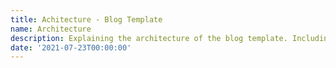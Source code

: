 ```yaml
---
title: Achitecture - Blog Template
name: Architecture
description: Explaining the architecture of the blog template. Including the tech stack used, project folder structure, and dependencies.
date: '2021-07-23T00:00:00'
---
```


<Title :title="frontmatter.name" :description="frontmatter.description" />

Think of this document as a tour guide to the files in the project. We'll go through every relevant file and explain what it does, starting with `vite.config.js`.

## vite.config.js

[Vite](https://vitejs.dev/) is our development server and production build tool. Underneath Vite uses rollup to bundle and build for production. This file is mostly used to load various plugins.

### Vue

First of them being the Vue plugin, since we're using Vue. This is simply needed for vite to be able to compile Vue.

### PWA

[Vite Plugin PWA](https://github.com/antfu/vite-plugin-pwa) is used to:

- Generate Service Worker with Offline support
- Auto inject Web App Manifest
- Automatic reload when new content available

The automatic refresh can be changed into a prompt, see the plugin's docs for more info.

### Pages

[Vite Plugin Pages](https://github.com/hannoeru/vite-plugin-pages) gives us File system based routing for Vue 3 applications.

This plugin simply adds routes added to the `src/pages/` directory to the [vue router](https://next.router.vuejs.org/).

Here markdown (.md) pages are also parsed for their front matter meta data with a function defined in `build-time/frontmatter.js`.

The pages plugin combined with another one provides us an additional wrapper around our pages, i.e. layouts.

### Layouts

[Vite Plugin Vue Layouts](https://github.com/JohnCampionJr/vite-plugin-vue-layouts)

This plugin wraps our pages in another `<router-view>`, defined in the `src/layouts/` directory. The layout a page uses can be defined in a
`<route>` block or with front matter in markdown files.

### Components

[Vite Plugin Components](https://github.com/antfu/vite-plugin-components) adds auto-importing of Vue components from the `src/components/` directory. This allows us to use components without importing and registering them.

This will also generate a `components.d.ts` file, with definitions for the components. This is simply used for better IDE support with [Volar](https://github.com/johnsoncodehk/volar) in VS Code.

### Icons

[Vite Plugin Icons](https://github.com/antfu/vite-plugin-icons) adds importing SVG icons from the [iconify](https://github.com/iconify/iconify) project. You can browse all the icons on [icones.js.org](https://icones.js.org/).

This allows us to use an `<i-icon:name />` component that will be rendered as an SVG icon at build time.

### Markdown

[Vite Pluigin MD](https://github.com/antfu/vite-plugin-md) lets us use markdown as Vue components and consequently Vue in our markdown files.

We configure a few settings here, [Tailwind CSS Typography](https://github.com/tailwindlabs/tailwindcss-typography) classes for the layout of the markdown files and a wrapper component whose entire purpose is to help trigger updates when the a markdown page is mounted (i.e. when navigation happens).

For code highlighting we're using [shiki](https://shiki.matsu.io/). Shiki supports a many different themes, if you want to use something other than ones provided in the template, modify the loaded themes at the start of the `vite.config.js` file and in the markdown highlight options.

#### markdown-it

Markdown requires a markdown processor, for this we're using [markdown-it](https://github.com/markdown-it/markdown-it). We configure our markdown-it plugins here as well. You can go through the plugins in the `build-time/markdown/` directory to see what they do.

Here's a quick overview:

- Container: [Custom containers](https://github.com/markdown-it/markdown-it-container) that lets you wrap markdown with any element/vue component and specify classes for that container.
- Heading: Add classes to heading (h1, h2, etc.) elements.
- Link: Adds classes to all links and attributes to external links.
- Anchor: [Header anchors](https://github.com/valeriangalliat/markdown-it-anchor) to turn headings into permalinks. Relies on slugify to turn the heading titles into a link
- Highlight lines: Adds a highlighted line over code blocks with syntax highlighting.
- Line numbers: Adds line numbers to code blocks.
- Pre wrapper: Used for adding a little language indicator to the top right corner of the code block.

## Config files

We have quite a few config files, let's start with CSS.

### tailwind.config.js

We're using [Tailwind CSS](https://tailwindcss.com/) for our CSS. The `tailwind.config.js` file defines our design system, and it's where you'll configure colors, fonts and sizes (among other things) of the site.

In addition we're using a few Tailwind CSS plugins. Namely [Typography](https://github.com/tailwindlabs/tailwindcss-typography), since this is a blog which is pretty typography heavy. Secondly, we're using [Forms](https://github.com/tailwindlabs/tailwindcss-forms) to reset form input styles.

There's also a `firefox` variant plugin, which lets us target firefox specific styles. It is used for a custom background opacity in the header and side nav because firefox doesn't support background filter blur yet.

### postcss.config.js

Tailwind runs as a PostCSS plugin, so it's configured in `postcss.config.js`. We've also enabled [nesting](https://github.com/csstools/postcss-nesting) and we get css [importing](https://github.com/postcss/postcss-import) provided by Vite. The [autoprefixer](https://github.com/postcss/autoprefixer) plugin automatically adds vendor and browser prefixes to our CSS.

### .prettierrc

If you're using the [prettier](https://prettier.io/) formatter, you can configure it in the `.prettierrc` file. Since this is a template, feel free to modify or delete the file, if you don't need it.

### .eslintrc.json

Linting is provided by [ESLint](https://eslint.org/), which is configured to work with prettier and Vue. Same story, you can modify this file or delete it, if you don't need it.

### jsconfig.json

This file is used for better IDE support with [Volar](https://github.com/johnsoncodehk/volar). It is not required for the development or build steps in anyway, and can be removed if you don't need it.

## Publish files

Preconfigured deployment files are provided for Netlify in `netlify.toml` and GitHub pages in `.github/workfils.deploy.yml`.

## package.json

All the dependencies are defined in the `package.json` file. Feel free to modify the meta data, like name, version or add a description, etc. The scripts are explained in the README.md file.

## Bootstrapping

As with any application, the process has to start somewhere. In this case the entry point is the `index.html` file.

### index.html

The `index.html` file loads our Vue application, which is first built by Vite. The entry point for the Vue application is in the `src/main.js` file, but before then, let's go through the `index.html` file.

Besides being the entry point for the Vue application, the html file does a few things

- Sets the theme (light/dark) in the `<head>` tag, to avoid a Flash of Unstyled Content (FOUC)
- Loads Google Fonts. If you want to use fully local font files, you can remove these lines.
- Sets the background color of the site and the selection color (background and text color when you select text).

### src/main.js

In the `src/main.js` file, we import [Vue Global API](https://github.com/antfu/vue-global-api), which exposes all the Vue Composition API methods globally in the application, so we don't need to import them explicitly every time in every component where we need them.

We also import our generated routes and wrap them in the layouts we've defined.

Then instead of creating a normal Vue application, we use [Vite SSG](https://github.com/antfu/vite-ssg) to create our application. This way our pages get pre-rendered.

In Vite SSG we register our PWA service worker and [NProgress](https://ricostacruz.com/nprogress/), a little progress bar at the top of the page that runs every time a route is changed.

Vite SSG handles the vue router for us, so we pass in our router options to Vite SSG instead.

The entry point of our actual application is `src/App.vue`, which only has a `<router-view />` component.

## Definitions

For better IDE support, our auto import component plugin generates a `components.d.ts` and additionally we've created a `src/shims.d.ts` so that the IDE understand to treat markdown (.md) files as if they were Vue files. These files are only for better IDE support, and are not necessary for development or building the application.

## Folder structure

Let's go through the remaining folder structure.

### public

If you have assets that are:

- Never referenced in source code (e.g. robots.txt)
- Must retain the exact same file name (without hashing)
- or you simply don't want to have to import an asset first just to get its URL

Then you can place the asset in a special `public` directory under your project root.

In the template this folder holds the favicon and PWA icons.

### dist

This is our publish or build directory, i.e. where the built static files are placed.

### src/components

Files in this directory or any sub-directories will be automatically imported.
The three folders hold components as follows:

- structural: Components that are used in the site's layout and scaffolding. You should not remove these.
- custom: These are components that are used for markdown elements or to add some kind of functionality by wrapping content.
- icons: Custom SVG icons wrapped in Vue components. If you need an icon that's not available in the Vite Icon Plugin, then you can add them here.

The examples directory is used for the examples page, and can be removed.

### src/styles

All CSS files go here.

- code: Used for code blocks and syntax highlighting.
- fonts: Define custom fonts, if you're not loading everything from Google Fonts.
- markdown: Used for markdown elements and custom components.
- main: Imports the other css files and defines some global variables and layout styles.

Feel free to create more or modify these as needed.

### src/assets

A folder for fonts, images, and other static assets that you might need. These can be imported in the code and Vite will handle the rest (assuming it's a supported file type).

The `vuex.png` file in here is used for an example, you can delete it.

### src/store.js

Lastly we have one file left, `src/store.js`, this is simply a reactive object that can be imported in components as needed. If you have some global state that you'd like to share easily between components, you can add it here.

For more information, read the getting started guide and look at the examples page.
